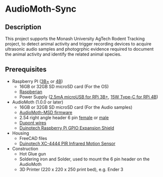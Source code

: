 # AudioMoth-Sync

## Description

This project supports the Monash University AgTech Rodent Tracking project, to detect animal activity and trigger recording devices to acquire ultrasonic audio samples and photogrphic evidence required to document the animal activity and identify the related animal species.

## Prerequisites

- Raspberry PI ([3B+](https://www.raspberrypi.org/products/raspberry-pi-3-model-b-plus/) or [4B](https://www.raspberrypi.org/products/raspberry-pi-4-model-b/))
    - 16GB or 32GB SD microSD card (For the OS)
    - [Raspberian](https://www.raspberrypi.org/downloads/raspbian/)
    - Power Supply ([2.5mA microUSB for RPi 3B+](https://www.raspberrypi.org/products/raspberry-pi-universal-power-supply/), [15W Type-C for RPi 4B](https://www.raspberrypi.org/products/type-c-power-supply/))
- AudioMoth (1.0.0 or later)
    - 16GB or 32GB SD microSD card (For the Audio samples)
    - [AudioMoth-MSD firmware](https://github.com/victorromeo/AudioMoth-MSD)
    - 2.54 right angle header 6 pin [female](https://core-electronics.com.au/0-100-2-54-mm-female-header-1x6-pin-right-angle.html) or [male](https://core-electronics.com.au/0-100-2-54-mm-breakaway-male-header-1x40-pin-right-angle.html)
    - [Dupont wires](https://www.altronics.com.au/p/p1017-prototyping-jumper-wires-mixed-for-breadboard-arduino/)
    - [Duinotech Raspberry Pi GPIO Expansion Shield](https://www.jaycar.com.au/duinotech-raspberry-pi-gpio-expansion-shield-with-4-x-ad-da/p/XC9050)
- Housing
    - FreeCAD files
    - [Duinotech XC-4444 PIR Infrared Motion Sensor](https://core-electronics.com.au/modmypi-pir-infrared-motion-sensor-hc-sr501.html)
- Construction
    - Hot Glue gun
    - Soldering iron and Solder, used to mount the 6 pin header on the AudioMoth
    - 3D Printer (220 x 220 x 250 print bed), e.g. Ender 3 
